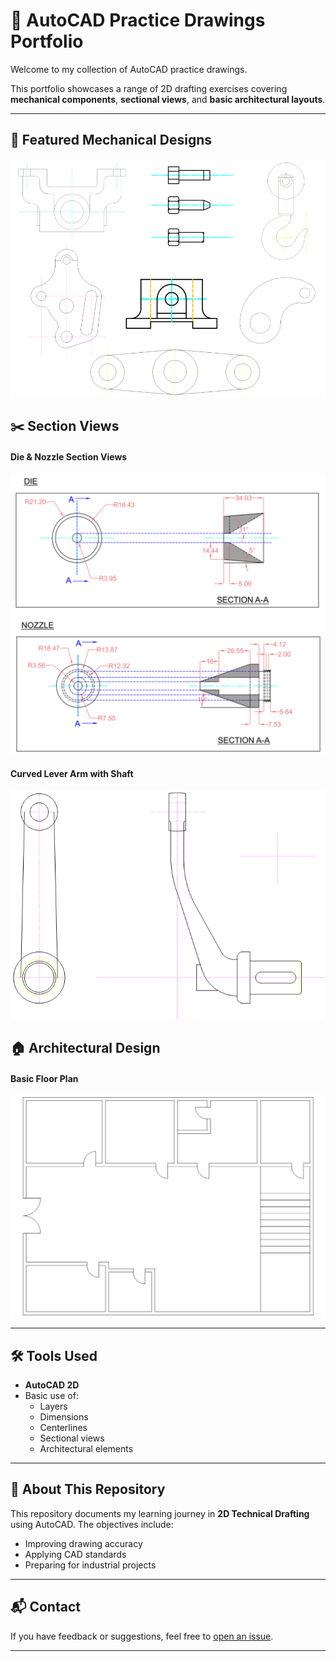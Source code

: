# 💼 AutoCAD Practice Drawings Portfolio

Welcome to my collection of AutoCAD practice drawings. 

This portfolio showcases a range of 2D drafting exercises covering **mechanical components**, **sectional views**, and **basic architectural layouts**.

---

## 📐 Featured Mechanical Designs

![Mechanical Designs](mechanical_designs.png)


## ✂️ Section Views

#### **Die & Nozzle Section Views**

![Die & Nozzle](die_&_nozzle.png)

#### **Curved Lever Arm with Shaft**
 
![Lever Arm](curved_lever_arm.png)


## 🏠 Architectural Design

#### **Basic Floor Plan**
 
![Floor Plan](floor_plan.png)

---

## 🛠 Tools Used

- **AutoCAD 2D**
- Basic use of:
  - Layers
  - Dimensions
  - Centerlines
  - Sectional views
  - Architectural elements

---

## 🔗 About This Repository

This repository documents my learning journey in **2D Technical Drafting** using AutoCAD. The objectives include:
- Improving drawing accuracy
- Applying CAD standards
- Preparing for industrial projects

---

## 📬 Contact

If you have feedback or suggestions, feel free to [open an issue](https://github.com).

---
